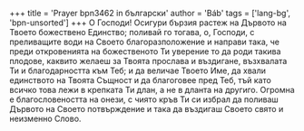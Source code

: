 +++
title = 'Prayer bpn3462 in български'
author = 'Báb'
tags = ['lang-bg', 'bpn-unsorted']
+++
О Господи! Осигури бързия растеж на Дървото на Твоето божествено Единство; поливай го тогава, о, Господи, с преливащите води на Своето благоразположение и направи така, че преди откровенията на божественото Ти уверение то да роди такива плодове, каквито желаеш за Твоята прослава и въздигане, възхвалата Ти и благодарността към Теб; и да величае Твоето Име, да хвали единството на Твоята Същност и да благоговее пред Теб, тъй като всичко това лежи в крепката Ти длан, а не в дланта на другиго.
Огромна е благословеността на онези, с чиято кръв Ти си избрал да поливаш Дървото на Своето потвърждение и така да въздигаш Своето свято и неизменно Слово.
